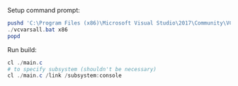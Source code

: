 Setup command prompt:

```powershell
pushd 'C:\Program Files (x86)\Microsoft Visual Studio\2017\Community\VC\Auxiliary\Build'
./vcvarsall.bat x86
popd
```

Run build:

```powershell
cl ./main.c
# to specify subsystem (shouldn't be necessary)
cl ./main.c /link /subsystem:console
```
